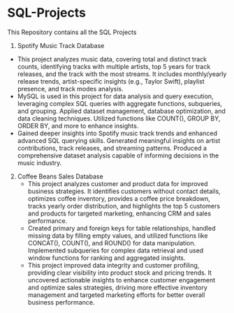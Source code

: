 # SQL-Projects
This Repository contains all the SQL Projects

1. Spotify Music Track Database
  * This project analyzes music data, covering total and distinct track counts, identifying tracks with multiple artists, top 5 years for track releases, and the track with the most streams. It includes monthly/yearly release trends, artist-specific insights (e.g., Taylor Swift), playlist presence, and track modes analysis.
  * MySQL is used in this project for data analysis and query execution, leveraging complex SQL queries with aggregate functions, subqueries, and grouping. Applied dataset management, database optimization, and data cleaning techniques. Utilized functions like COUNT(), GROUP BY, ORDER BY, and more to enhance insights.
  * Gained deeper insights into Spotify music track trends and enhanced advanced SQL querying skills. Generated meaningful insights on artist contributions, track releases, and streaming patterns. Produced a comprehensive dataset analysis capable of informing decisions in the music industry.

2. Coffee Beans Sales Database
   * This project analyzes customer and product data for improved business strategies. It identifies customers without contact details, optimizes coffee inventory, provides a coffee price breakdown, tracks yearly order distribution, and highlights the top 5 customers and products for targeted marketing, enhancing CRM and sales performance.
   * Created primary and foreign keys for table relationships, handled missing data by filling empty values, and utilized functions like CONCAT(), COUNT(), and ROUND() for data manipulation. Implemented subqueries for complex data retrieval and used window functions for ranking and aggregated insights.
   * This project improved data integrity and customer profiling, providing clear visibility into product stock and pricing trends. It uncovered actionable insights to enhance customer engagement and optimize sales strategies, driving more effective inventory management and targeted marketing efforts for better overall business performance.
